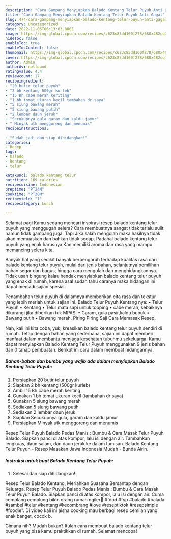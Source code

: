 ```yaml
---
description: "Cara Gampang Menyiapkan Balado Kentang Telur Puyuh Anti Gagal"
title: "Cara Gampang Menyiapkan Balado Kentang Telur Puyuh Anti Gagal"
slug: 474-cara-gampang-menyiapkan-balado-kentang-telur-puyuh-anti-gagal
category: Uncategorized
date: 2022-11-05T06:13:03.880Z
image: https://img-global.cpcdn.com/recipes/c623c85dd160f278/680x482cq70/balado-kentang-telur-puyuh-foto-resep-utama.jpg
hideToc: false
enableToc: true
enableTocContent: false
thumbnail: https://img-global.cpcdn.com/recipes/c623c85dd160f278/680x482cq70/balado-kentang-telur-puyuh-foto-resep-utama.jpg
cover: https://img-global.cpcdn.com/recipes/c623c85dd160f278/680x482cq70/balado-kentang-telur-puyuh-foto-resep-utama.jpg
author: Admin
authorAv: notfound
ratingvalue: 4.4
reviewcount: 17
recipeingredient:
- "20 butir telur puyuh"
- "2 bh kentang 500gr kurleb"
- "15 Bh cabe merah keriting"
- "1 bh tomat ukuran kecil tambahan dr saya"
- "5 siung bawang merah"
- "5 siung bawang putih"
- "2 lembar daun jeruk"
- "Secukupnya gula garam dan kaldu jamur"
- " Minyak utk menggoreng dan menumis"
recipeinstructions:

- "Sudah jadi dan siap dihidangkan!"
categories:
- Resep
tags:
- balado
- kentang
- telur

katakunci: balado kentang telur 
nutrition: 169 calories
recipecuisine: Indonesian
preptime: "PT24M"
cooktime: "PT30M"
recipeyield: "1"
recipecategory: Lunch

---
```



Selamat pagi Kamu sedang mencari inspirasi resep balado kentang telur puyuh yang menggugah selera? Cara membuatnya sangat tidak terlalu sulit namun tidak gampang juga. Tapi Jika salah mengolah maka hasilnya tidak akan memuaskan dan bahkan tidak sedap. Padahal balado kentang telur puyuh yang enak harusnya Kan memiliki aroma dan rasa yang mampu memancing selera kita.


Banyak hal yang sedikit banyak berpengaruh terhadap kualitas rasa dari balado kentang telur puyuh, mulai dari jenis bahan, selanjutnya pemilihan bahan segar dan bagus, hingga cara mengolah dan menghidangkannya. Tidak usah bingung kalau hendak menyiapkan balado kentang telur puyuh yang enak di rumah, karena asal sudah tahu caranya maka hidangan ini dapat menjadi sajian spesial.

Penambahan telur puyuh di dalamnya memberikan cita rasa dan tekstur yang lebih meriah untuk sajian ini. Balado Telur Puyuh Kentang nya: • Telur Puyuh • Kentang • Telur mata sapi untuk topping • cabe merah, sebaiknya dikurangi jika diberikan tuk MPASI • Garam, gula pasir,kaldu bubuk • Bawang putih • Bawang merah. Piring Piring Saji Cara Memasak Resep.


Nah, kali ini kita coba, yuk, kreasikan balado kentang telur puyuh sendiri di rumah. Tetap dengan bahan yang sederhana, sajian ini dapat memberi manfaat dalam membantu menjaga kesehatan tubuhmu sekeluarga. Kamu dapat menyiapkan Balado Kentang Telur Puyuh menggunakan 9 jenis bahan dan 0 tahap pembuatan. Berikut ini cara dalam membuat hidangannya.

<!--inarticleads1-->

##### Bahan-bahan dan bumbu yang wajib ada dalam menyiapkan Balado Kentang Telur Puyuh:

1. Persiapkan 20 butir telur puyuh
1. Siapkan 2 bh kentang (500gr kurleb)
1. Ambil 15 Bh cabe merah keriting
1. Gunakan 1 bh tomat ukuran kecil (tambahan dr saya)
1. Gunakan 5 siung bawang merah
1. Sediakan 5 siung bawang putih
1. Sediakan 2 lembar daun jeruk
1. Siapkan Secukupnya gula, garam dan kaldu jamur
1. Persiapkan  Minyak utk menggoreng dan menumis


Resep Telur Puyuh Balado Pedas Manis : Bumbu &amp; Cara Masak Telur Puyuh Balado. Siapkan panci di atas kompor, lalu isi dengan air. Tambahkan lengkuas, daun salam, dan daun jeruk ke dalam tumisan. Balado Kentang Telur Puyuh - Resep Masakan Jawa Indonesia Mudah - Bunda Airin. 

<!--inarticleads2-->

##### Instruksi untuk buat Balado Kentang Telur Puyuh:


1. Selesai dan siap dihidangkan!

Resep Telur Balado Kentang, Meriahkan Suasana Bersantap dengan Keluarga. Resep Telur Puyuh Balado Pedas Manis : Bumbu &amp; Cara Masak Telur Puyuh Balado. Siapkan panci di atas kompor, lalu isi dengan air. Cuma cemplang cemplung bikin orang rumah ngiler🤤 #food #fyp #balado #balada #sambel #telur #kentang #kecombrang #love #reseptiktok #resepsimple #foodie&#34;. Di video kali ini aisha cooking mau berbagi resep cemilan yang enak banget, cocok b. 

Gimana nih? Mudah bukan? Itulah cara membuat balado kentang telur puyuh yang bisa kamu praktikkan di rumah. Selamat mencoba!
